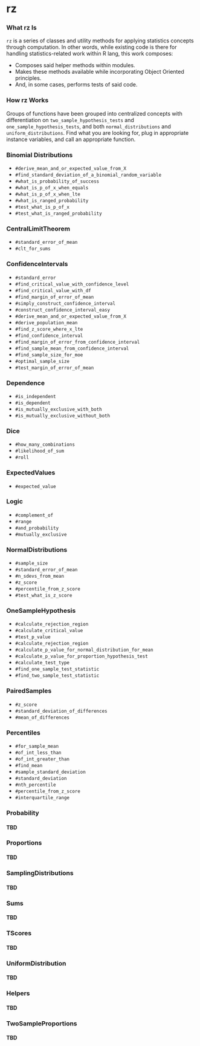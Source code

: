 # rz

### What rz Is

`rz` is a series of classes and utility methods for applying statistics concepts through computation. In other words, while existing code is there for handling statistics-related work within R lang, this work composes:

- Composes said helper methods within modules.
- Makes these methods available while incorporating Object Oriented principles.
- And, in some cases, performs tests of said code.

### How rz Works

Groups of functions have been grouped into centralized concepts with differentiation on `two_sample_hypothesis_tests` and `one_sample_hypothesis_tests`, and both `normal_distributions` and `uniform_distributions`. Find what you are looking for, plug in appropriate instance variables, and call an appropriate function.

### Binomial Distributions

  * `#derive_mean_and_or_expected_value_from_X`
  * `#find_standard_deviation_of_a_binomial_random_variable`
  * `#what_is_probability_of_success`
  * `#what_is_p_of_x_when_equals`
  * `#what_is_p_of_x_when_lte`
  * `#what_is_ranged_probability`
  * `#test_what_is_p_of_x`
  * `#test_what_is_ranged_probability`

### CentralLimitTheorem

  * `#standard_error_of_mean`
  * `#clt_for_sums`

### ConfidenceIntervals

  * `#standard_error`
  * `#find_critical_value_with_confidence_level`
  * `#find_critical_value_with_df`
  * `#find_margin_of_error_of_mean`
  * `#simply_construct_confidence_interval`
  * `#construct_confidence_interval_easy`
  * `#derive_mean_and_or_expected_value_from_X`
  * `#derive_population_mean`
  * `#find_z_score_where_x_lte`
  * `#find_confidence_interval`
  * `#find_margin_of_error_from_confidence_interval`
  * `#find_sample_mean_from_confidence_interval`
  * `#find_sample_size_for_moe`
  * `#optimal_sample_size`
  * `#test_margin_of_error_of_mean`

### Dependence

  * `#is_independent`
  * `#is_dependent`
  * `#is_mutually_exclusive_with_both`
  * `#is_mutually_exclusive_without_both`

### Dice

  * `#how_many_combinations`
  * `#likelihood_of_sum`
  * `#roll`

### ExpectedValues

  * `#expected_value`

### Logic

  * `#complement_of`
  * `#range`
  * `#and_probability`
  * `#mutually_exclusive`

### NormalDistributions

  * `#sample_size`
  * `#standard_error_of_mean`
  * `#n_sdevs_from_mean`
  * `#z_score`
  * `#percentile_from_z_score`
  * `#test_what_is_z_score`

### OneSampleHypothesis
  
  * `#calculate_rejection_region`
  * `#calculate_critical_value`
  * `#test_p_value`
  * `#calculate_rejection_region`
  * `#calculate_p_value_for_normal_distribution_for_mean`
  * `#calculate_p_value_for_proportion_hypothesis_test`
  * `#calculate_test_type`
  * `#find_one_sample_test_statistic`
  * `#find_two_sample_test_statistic`

### PairedSamples

  * `#z_score`
  * `#standard_deviation_of_differences`
  * `#mean_of_differences`

### Percentiles

* `#for_sample_mean`
* `#of_int_less_than`
* `#of_int_greater_than`
* `#find_mean`
* `#sample_standard_deviation`
* `#standard_deviation`
* `#nth_percentile`
* `#percentile_from_z_score`
* `#interquartile_range`

### Probability

#### TBD

### Proportions

#### TBD

### SamplingDistributions

#### TBD

### Sums

#### TBD

### TScores

#### TBD

### UniformDistribution

#### TBD

### Helpers

#### TBD

### TwoSampleProportions

#### TBD
